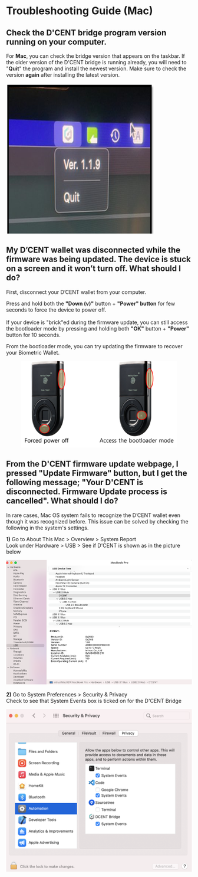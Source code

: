 # Troubleshooting Guide (Mac)

## Check the D'CENT bridge program version running on your computer.

For **Mac**, you can check the bridge version that appears on the taskbar. If the older version of the D'CENT bridge is running already, you will need to "**Quit**" the program and install the newest version. Make sure to check the version **again** after installing the latest version.

![](../../.gitbook/assets/bridge-version.png)

## My D’CENT wallet was disconnected while the firmware was being updated. The device is stuck on a screen and it won’t turn off. What should I do?

First, disconnect your D’CENT wallet from your computer.&#x20;

Press and hold both the **"Down (v)"** button + **"Power" button** for few seconds to force the device to power off.\
\
If your device is "brick"ed during the firmware update, you can still access the bootloader mode by pressing and holding both **"OK"** button + **"Power"** button for 10 seconds.&#x20;

From the bootloader mode, you can try updating the firmware to recover your Biometric Wallet.

<figure><img src="../../.gitbook/assets/트러블슈팅-eng.png" alt=""><figcaption></figcaption></figure>

## From the D'CENT firmware update webpage, I pressed "Update Firmware" button, but I get the following message; "Your D'CENT is disconnected. Firmware Update process is cancelled". What should I do?

In rare cases, Mac OS system fails to recognize the D’CENT wallet even though it was recognized before. This issue can be solved by checking the following in the system's settings.

**1)** Go to About This Mac > Overview > System Report\
Look under Hardware > USB > See if D'CENT is shown as in the picture below

![](<../../.gitbook/assets/fw-update-mac-os_01 (1).png>)

**2)** Go to System Preferences > Security & Privacy\
Check to see that System Events box is ticked on for the D'CENT Bridge

![](../../.gitbook/assets/fw-update-mac-os_02.png)

